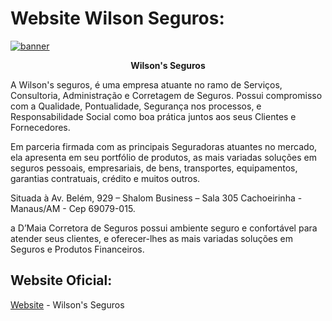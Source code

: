 # Website Wilson Seguros:

<p align="center">
  <a href="#">

![banner](https://user-images.githubusercontent.com/64049906/108570939-5d1a1600-72e5-11eb-8d2a-548070409f60.jpg)

  </a>
  <p align="center"><strong> Wilson's Seguros </strong></p>
</p>

A Wilson's seguros, é uma empresa atuante no ramo de Serviços, Consultoria, Administração e Corretagem de Seguros. Possui compromisso com a Qualidade, Pontualidade, Segurança nos processos, e Responsabilidade Social como boa prática juntos aos seus Clientes e Fornecedores. 

Em parceria firmada com as principais Seguradoras atuantes no mercado, ela apresenta em seu portfólio de produtos, as mais variadas soluções em seguros pessoais, empresariais, de bens, transportes, equipamentos, garantias contratuais, crédito e muitos outros. 

Situada à Av. Belém, 929 – Shalom Business – Sala 305 Cachoeirinha - Manaus/AM - Cep 69079-015.  

a D’Maia Corretora de Seguros possui ambiente seguro e confortável para atender seus clientes, e oferecer-lhes as mais variadas soluções em Seguros e Produtos Financeiros.

## Website Oficial:

[Website](https://adoring-feynman-266a0b.netlify.app/) - Wilson's Seguros


